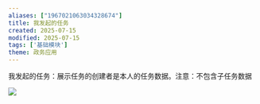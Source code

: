 ```yaml
---
aliases: ["1967021063034328674"]
title: 我发起的任务
created: 2025-07-15
modified: 2025-07-15
tags: ['基础模块']
theme: 政务应用
---
```


我发起的任务：展示任务的创建者是本人的任务数据。注意：不包含子任务数据

![](https://myhelpdoc.oss-cn-heyuan.aliyuncs.com/mdimages/df5d666b4780b037cd566fba4289127e.jpg)